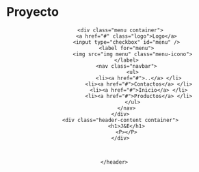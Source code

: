 # Proyecto
<!DOCTYPE html>
<html lang="es">
<head>
    <meta charset="UTF-8">
    <meta name="viewport" content="width=device-width, initial-scale=1.0">
    <title>Document</title>
    <link rel="stylesheet" href="style.css">
</head>
<body>
    <header class="header">
        
        <div class="menu container">
            <a href="#" class="logo">Logo</a>
            <input type="checkbox" id="menu" />
            <label for="menu">
                <img src="img menu" class="menu-icono">
            </label>
            <nav class="navbar">
                <ul>
                    <li><a href="#">..</a> </li>
                    <li><a href="#">Contactos</a> </li>
                    <li><a href="#">Inicio</a> </li>
                    <li><a href="#">Productos</a> </li>
                </ul>
            </nav>
        </div>
        <div class="header-content container">
            <h1>J&E</h1>
            <P></P>
        </div>
  


    </header>
    
</body>
</html>
